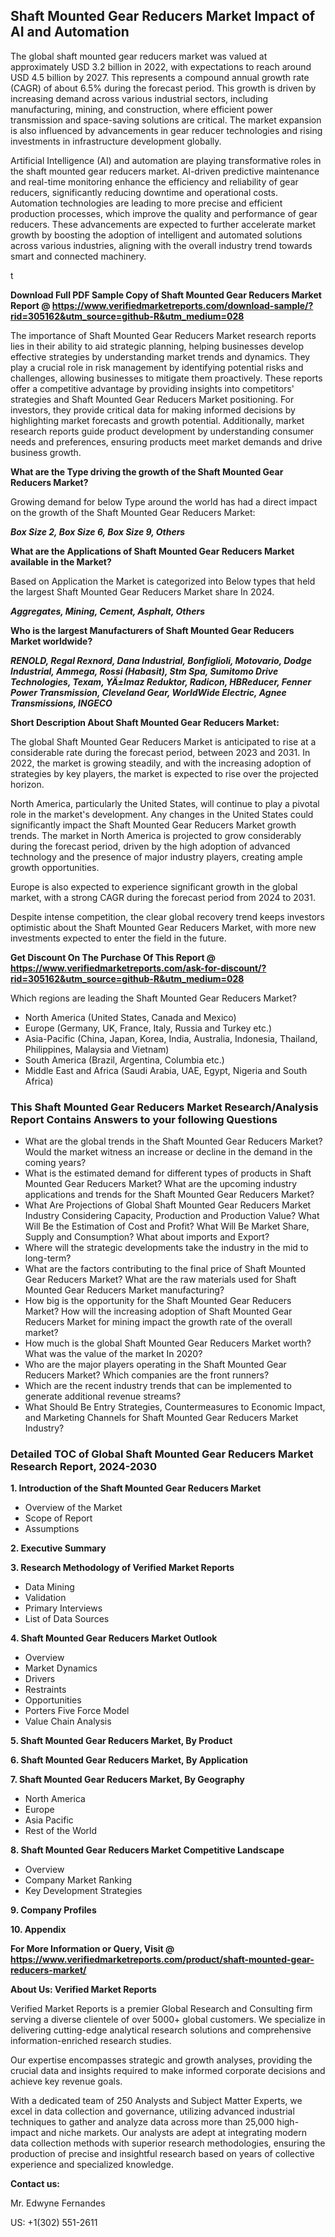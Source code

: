 <h2>Shaft Mounted Gear Reducers Market Impact of AI and Automation</h2><p>The global shaft mounted gear reducers market was valued at approximately USD 3.2 billion in 2022, with expectations to reach around USD 4.5 billion by 2027. This represents a compound annual growth rate (CAGR) of about 6.5% during the forecast period. This growth is driven by increasing demand across various industrial sectors, including manufacturing, mining, and construction, where efficient power transmission and space-saving solutions are critical. The market expansion is also influenced by advancements in gear reducer technologies and rising investments in infrastructure development globally.</p><p>Artificial Intelligence (AI) and automation are playing transformative roles in the shaft mounted gear reducers market. AI-driven predictive maintenance and real-time monitoring enhance the efficiency and reliability of gear reducers, significantly reducing downtime and operational costs. Automation technologies are leading to more precise and efficient production processes, which improve the quality and performance of gear reducers. These advancements are expected to further accelerate market growth by boosting the adoption of intelligent and automated solutions across various industries, aligning with the overall industry trend towards smart and connected machinery.</p>t</p><p id="" class=""><strong>Download Full PDF Sample Copy of Shaft Mounted Gear Reducers Market Report @ <a href="https://www.verifiedmarketreports.com/download-sample/?rid=305162&utm_source=github-R&utm_medium=028" target="_blank">https://www.verifiedmarketreports.com/download-sample/?rid=305162&utm_source=github-R&utm_medium=028</a></strong></p><p>The importance of&nbsp;Shaft Mounted Gear Reducers Market research reports lies in their ability to aid strategic planning, helping businesses develop effective strategies by understanding market trends and dynamics. They play a crucial role in risk management by identifying potential risks and challenges, allowing businesses to mitigate them proactively. These reports offer a competitive advantage by providing insights into competitors' strategies and Shaft Mounted Gear Reducers Market positioning. For investors, they provide critical data for making informed decisions by highlighting market forecasts and growth potential. Additionally, market research reports guide product development by understanding consumer needs and preferences, ensuring products meet market demands and drive business growth.</p><p><strong>What are the&nbsp;Type driving the growth of the Shaft Mounted Gear Reducers Market?</strong></p><p id="" class="">Growing demand for below Type around the world has had a direct impact on the growth of the Shaft Mounted Gear Reducers Market:</p><em><strong>Box Size 2, Box Size 6, Box Size 9, Others</strong></em></p><strong>What are the&nbsp;Applications&nbsp;of Shaft Mounted Gear Reducers Market available in the Market?</strong></p><p id="" class="">Based on Application the Market is categorized into Below types that held the largest Shaft Mounted Gear Reducers Market share In 2024.</p><em><strong>Aggregates, Mining, Cement, Asphalt, Others</strong></em></p><strong>Who is the largest Manufacturers of Shaft Mounted Gear Reducers Market worldwide?</strong></p><p><em><strong>RENOLD, Regal Rexnord, Dana Industrial, Bonfiglioli, Motovario, Dodge Industrial, Ammega, Rossi (Habasit), Stm Spa, Sumitomo Drive Technologies, Texam, YÄ±lmaz Reduktor, Radicon, HBReducer, Fenner Power Transmission, Cleveland Gear, WorldWide Electric, Agnee Transmissions, INGECO</strong></em></p><p id="" class=""><strong>Short Description About Shaft Mounted Gear Reducers Market:</strong></p><p>The global Shaft Mounted Gear Reducers Market is anticipated to rise at a considerable rate during the forecast period, between 2023 and 2031. In 2022, the market is growing steadily, and with the increasing adoption of strategies by key players, the market is expected to rise over the projected horizon.</p><p>North America, particularly the United States, will continue to play a pivotal role in the market's development. Any changes in the United States could significantly impact the Shaft Mounted Gear Reducers Market growth trends. The market in North America is projected to grow considerably during the forecast period, driven by the high adoption of advanced technology and the presence of major industry players, creating ample growth opportunities.</p><p>Europe is also expected to experience significant growth in the global market, with a strong CAGR during the forecast period from 2024 to 2031.</p><p>Despite intense competition, the clear global recovery trend keeps investors optimistic about the Shaft Mounted Gear Reducers Market, with more new investments expected to enter the field in the future.</p><p id="" class=""><strong>Get Discount On The Purchase Of This Report @ <a href="https://www.verifiedmarketreports.com/ask-for-discount/?rid=305162&utm_source=github-R&utm_medium=028" target="_blank">https://www.verifiedmarketreports.com/ask-for-discount/?rid=305162&utm_source=github-R&utm_medium=028</a></strong></p>Which regions are leading the Shaft Mounted Gear Reducers Market?</p><ul><li>North America (United States, Canada and Mexico)</li><li>Europe (Germany, UK, France, Italy, Russia and Turkey etc.)</li><li>Asia-Pacific (China, Japan, Korea, India, Australia, Indonesia, Thailand, Philippines, Malaysia and Vietnam)</li><li>South America (Brazil, Argentina, Columbia etc.)</li><li>Middle East and Africa (Saudi Arabia, UAE, Egypt, Nigeria and South Africa)</li></ul><h3 id="" class="">This Shaft Mounted Gear Reducers Market Research/Analysis Report Contains Answers to your following Questions</h3><ul><li>What are the global trends in the Shaft Mounted Gear Reducers Market? Would the market witness an increase or decline in the demand in the coming years?</li><li>What is the estimated demand for different types of products in Shaft Mounted Gear Reducers Market? What are the upcoming industry applications and trends for the Shaft Mounted Gear Reducers Market?</li><li>What Are Projections of Global Shaft Mounted Gear Reducers Market Industry Considering Capacity, Production and Production Value? What Will Be the Estimation of Cost and Profit? What Will Be Market Share, Supply and Consumption? What about imports and Export?</li><li>Where will the strategic developments take the industry in the mid to long-term?</li><li>What are the factors contributing to the final price of Shaft Mounted Gear Reducers Market? What are the raw materials used for Shaft Mounted Gear Reducers Market manufacturing?</li><li>How big is the opportunity for the Shaft Mounted Gear Reducers Market? How will the increasing adoption of Shaft Mounted Gear Reducers Market for mining impact the growth rate of the overall market?</li><li>How much is the global Shaft Mounted Gear Reducers Market worth? What was the value of the market In 2020?</li><li>Who are the major players operating in the Shaft Mounted Gear Reducers Market? Which companies are the front runners?</li><li>Which are the recent industry trends that can be implemented to generate additional revenue streams?</li><li>What Should Be Entry Strategies, Countermeasures to Economic Impact, and Marketing Channels for Shaft Mounted Gear Reducers Market Industry?</li></ul><h3 id="" class="">Detailed TOC of Global Shaft Mounted Gear Reducers Market Research Report, 2024-2030</h3><p id="" class=""><strong>1. Introduction of the Shaft Mounted Gear Reducers Market</strong></p><ul><li>Overview of the Market</li><li>Scope of Report</li><li>Assumptions</li></ul><p id="" class=""><strong>2. Executive Summary</strong></p><p id="" class=""><strong>3. Research Methodology of Verified Market Reports</strong></p><ul><li>Data Mining</li><li>Validation</li><li>Primary Interviews</li><li>List of Data Sources</li></ul><p id="" class=""><strong>4. Shaft Mounted Gear Reducers Market Outlook</strong></p><ul><li>Overview</li><li>Market Dynamics</li><li>Drivers</li><li>Restraints</li><li>Opportunities</li><li>Porters Five Force Model</li><li>Value Chain Analysis</li></ul><p id="" class=""><strong>5. Shaft Mounted Gear Reducers Market, By Product</strong></p><p id="" class=""><strong>6. Shaft Mounted Gear Reducers Market, By Application</strong></p><p id="" class=""><strong>7. Shaft Mounted Gear Reducers Market, By Geography</strong></p><ul><li>North America</li><li>Europe</li><li>Asia Pacific</li><li>Rest of the World</li></ul><p id="" class=""><strong>8. Shaft Mounted Gear Reducers Market Competitive Landscape</strong></p><ul><li>Overview</li><li>Company Market Ranking</li><li>Key Development Strategies</li></ul><p id="" class=""><strong>9. Company Profiles</strong></p><p id="" class=""><strong>10. Appendix</strong></p><p id="" class=""><strong>For More Information or Query, Visit @ <a href="https://www.verifiedmarketreports.com/product/shaft-mounted-gear-reducers-market/" target="_blank">https://www.verifiedmarketreports.com/product/shaft-mounted-gear-reducers-market/</a></strong></p><p id="" class=""><strong>About Us: Verified Market Reports</strong></p><p id="" class="">Verified Market Reports is a premier Global Research and Consulting firm serving a diverse clientele of over 5000+ global customers. We specialize in delivering cutting-edge analytical research solutions and comprehensive information-enriched research studies.</p><p id="" class="">Our expertise encompasses strategic and growth analyses, providing the crucial data and insights required to make informed corporate decisions and achieve key revenue goals.</p><p id="" class="">With a dedicated team of 250 Analysts and Subject Matter Experts, we excel in data collection and governance, utilizing advanced industrial techniques to gather and analyze data across more than 25,000 high-impact and niche markets. Our analysts are adept at integrating modern data collection methods with superior research methodologies, ensuring the production of precise and insightful research based on years of collective experience and specialized knowledge.</p><p id="" class=""><strong>Contact us:</strong></p><p id="" class="">Mr. Edwyne Fernandes</p><p id="" class="">US: +1(302) 551-2611</p>